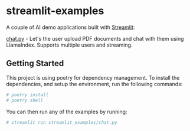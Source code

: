 # streamlit-examples

A couple of AI demo applications built with [Streamlit](https://streamlit.io/):

[chat.py](./streamlit_examples/chat.py) - Let's the user upload PDF documents and chat with them using LlamaIndex. Supports multiple users and streaming.

## Getting Started

This project is using poetry for dependency management. To install the dependencies, and setup the environment, run the following commands:

```bash
# poetry install
# poetry shell
```

You can then run any of the examples by running:

```bash
# streamlit run streamlit_examples/chat.py
```

